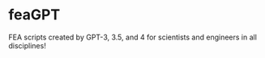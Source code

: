 # feaGPT
 FEA scripts created by GPT-3, 3.5, and 4 for scientists and engineers in all disciplines!
